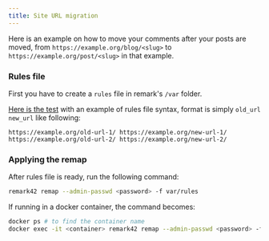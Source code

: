 ```yaml
---
title: Site URL migration
---
```


Here is an example on how to move your comments after your posts are moved, from `https://example.org/blog/<slug>` to `https://example.org/post/<slug>` in that example.

### Rules file

First you have to create a `rules` file in remark's `/var` folder.

[Here is the test](https://github.com/akosourov/remark/blob/4dc123dbe84f4f248864bcdbbd6cc2b3a4dafe11/backend/app/migrator/mapper_test.go#L13-L17) with an example of rules file syntax, format is simply `old_url new_url` like following:

```
https://example.org/old-url-1/ https://example.org/new-url-1/
https://example.org/old-url-2/ https://example.org/new-url-2/
```

### Applying the remap

After rules file is ready, run the following command:

```sh
remark42 remap --admin-passwd <password> -f var/rules
```

If running in a docker container, the command becomes:
```sh
docker ps # to find the container name
docker exec -it <container> remark42 remap --admin-passwd <password> -f var/rules
```
